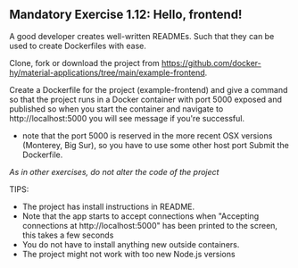 ## Mandatory Exercise 1.12: Hello, frontend!

A good developer creates well-written READMEs.
Such that they can be used to create Dockerfiles with ease.

Clone, fork or download the project from https://github.com/docker-hy/material-applications/tree/main/example-frontend.

Create a Dockerfile for the project (example-frontend) and give a command so that the project runs in a Docker container with port 5000 exposed and published so when you start the container and navigate to http://localhost:5000 you will see message if you're successful.

- note that the port 5000 is reserved in the more recent OSX versions (Monterey, Big Sur), so you have to use some other host port
Submit the Dockerfile.

*As in other exercises, do not alter the code of the project*

TIPS:

- The project has install instructions in README.
- Note that the app starts to accept connections when "Accepting connections at http://localhost:5000" has been printed to the screen, this takes a few seconds
- You do not have to install anything new outside containers.
- The project might not work with too new Node.js versions

